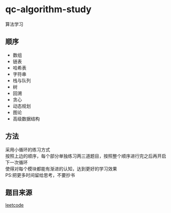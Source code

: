 # qc-algorithm-study
算法学习

## 顺序
* 数组
* 链表
* 哈希表
* 字符串
* 栈与队列
* 树
* 回溯
* 贪心
* 动态规划
* 图论
* 高级数据结构  

## 方法
采用小循环的练习方式  
按照上边的顺序，每个部分单独练习两三道题目，按照整个顺序进行完之后再开启下一次循环  
使得对每个模块都能有渐进的认知，达到更好的学习效果  
PS:把更多时间留给思考，不要抄书

## 题目来源
[leetcode](https://leetcode-cn.com/)